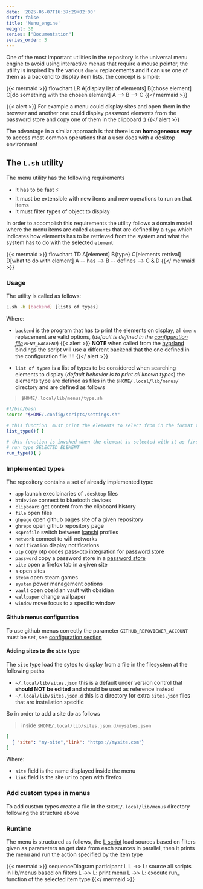 ```yaml
---
date: '2025-06-07T16:37:29+02:00'
draft: false
title: 'Menu_engine'
weight: 30
series: ["Documentation"]
series_order: 3
---
```


One of the most important utilities in the repository is the universal menu engine to avoid using interactive menus that require a mouse pointer, the utility is inspired by the various `dmenu` replacements and it can use one of them as a backend to display item lists, the concept is simple:

{{< mermaid >}}
flowchart LR
A[display list of elements]
B[chose element]
C[do something with the chosen element]
A --> B --> C
{{</ mermaid >}}


{{< alert >}}
For example a menu could display sites and open them in the browser and another one could display password elements from the password store and copy one of them in the clipboard :)
{{</ alert >}}

The advantage in a similar approach is that there is an **homogeneous way** to access most common operations that a user does with a desktop environment

## The `L.sh` utility

The menu utility has the following requirements

- It has to be fast ⚡
- It must be extensible with new items and new operations to run on that items
- It must filter types of object to display

In order to accomplish this requirements the utility follows a domain model where the menu items are called `elements` that are defined by a `type` which indicates how elements has to be retrieved from the system and what the system has to do with the selected `element`

{{< mermaid >}}
flowchart TD
A[element]
B{type}
C[elements retrival]
D[what to do with element]
A -- has --> B -- defines --> C & D
{{</ mermaid >}}

### Usage

The utility is called as follows:

```bash
L.sh -b [backend] [lists of types]
```

Where:

- `backend` is the program that has to print the elements on display, all `dmenu` replacement are valid options, (*default is defined in the [configuration file](/configuration) `MENU_BACKEND`*)
{{< alert >}}
**NOTE** when called from the [hyprland](https://hyprland.org) bindings the script will use a different backend that the one defined in the configuration file !!!!
{{</ alert >}}

- `list of types` is a list of types to be considered when searching elements to display (*default behavior is to print all known types*) the elements type are defined as files in the `$HOME/.local/lib/menus/` directory and are defined as follows


>`$HOME/.local/lib/menus/type.sh`
```bash
#!/bin/bash
source "$HOME/.config/scripts/settings.sh"

# this function  must print the elements to select from in the format type:element, to add type use sed 's/^/type:/g'
list_type(){ }

# this function is invoked when the element is selected with it as first argument:
# run_type SELECTED_ELEMENT
run_type(){ }
```

### Implemented types

The repository contains a set of already implemented type:

- `app` launch exec binaries of `.desktop` files
- `btdevice` connect to bluetooth devices
- `clipboard` get content from the clipboard history
- `file` open files
- `ghpage` open github pages site of a given repository
- `ghrepo` open github repository page
- `ksprofile` switch between [kanshi](https://sr.ht/~emersion/kanshi/) profiles
- `network` connect to wifi networks
- `notification` display notifications
- `otp` copy otp codes [pass-otp integration](https://github.com/tadfisher/pass-otp#readme) for [password store](https://www.passwordstore.org/)
- `password` copy a password store in a [password store](https://www.passwordstore.org/)
- `site` open a firefox tab in a given site
- `s` open sites
- `steam` open steam games
- `system` power management options
- `vault` open obsidian vault with obsidian
- `wallpaper` change wallpaper
- `window` move focus to a specific window

#### Github menus configuration

To use github menus correctly the parameter `GITHUB_REPOVIEWER_ACCOUNT` must be set, see [configuration section](/docs/configuration)

#### Adding sites to the `site` type

The `site` type load the sytes to display from a file in the filesystem at the following paths

- `~/.local/lib/sites.json` this is a default under version control that **should NOT be edited** and should be used as reference instead
- `~/.local/lib/sites.json.d` this is a directory for extra `sites.json` files that are installation specific

So in order to add a site do as follows

> inside `$HOME/.local/lib/sites.json.d/mysites.json`
```json
[
  { "site": "my-site","link": "https://mysite.com"}
]
```

Where:

- `site` field is the name displayed inside the menu
- `link` field is the site url to open with firefox

### Add custom types in menus

To add custom types create a file in the `$HOME/.local/lib/menus` directory following the structure above

### Runtime

The menu is structured as follows, the [L script](bin/L.sh) load sources based on filters given as parameters an get data from each sources in parallel, then it prints the menu and run the action specified by the item type

{{< mermaid >}}
sequenceDiagram
participant L
L ->> L: source all scripts in lib/menus based on filters
L ->> L: print menu
L ->> L: execute run_<type> function of the selected item type
{{</ mermaid >}}
